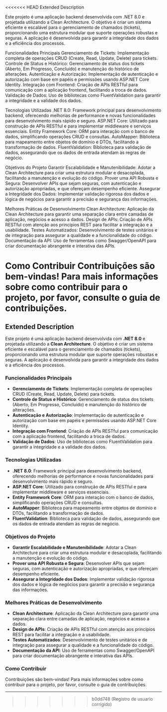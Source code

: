 <<<<<<< HEAD
Extended Description

Este projeto é uma aplicação backend desenvolvida com .NET 8.0 e projetada utilizando a Clean Architecture. O objetivo é criar um sistema eficiente e escalável para o gerenciamento de chamados (tickets), proporcionando uma estrutura modular que suporte operações robustas e seguras. A aplicação é desenvolvida para garantir a integridade dos dados e a eficiência dos processos.

Funcionalidades Principais
Gerenciamento de Tickets: Implementação completa de operações CRUD (Create, Read, Update, Delete) para tickets.
Controle de Status e Histórico: Gerenciamento de status dos tickets (Aberto, Em Progresso, Concluído) e manutenção do histórico de alterações.
Autenticação e Autorização: Implementação de autenticação e autorização com base em papéis e permissões usando ASP.NET Core Identity.
Integração com Frontend: Criação de APIs RESTful para comunicação com a aplicação frontend, facilitando a troca de dados.
Validação de Dados: Uso de bibliotecas como FluentValidation para garantir a integridade e a validade dos dados.

Tecnologias Utilizadas
.NET 8.0: Framework principal para desenvolvimento backend, oferecendo melhorias de performance e novas funcionalidades para desenvolvimento mais rápido e seguro.
ASP.NET Core: Utilizado para construção de APIs RESTful e para implementar middleware e serviços essenciais.
Entity Framework Core: ORM para interação com o banco de dados, simplificando operações CRUD e consultas.
AutoMapper: Biblioteca para mapeamento entre objetos de domínio e DTOs, facilitando a transformação de dados.
FluentValidation: Biblioteca para validação de dados, assegurando que os dados de entrada atendam às regras de negócio.

Objetivos do Projeto
Garantir Escalabilidade e Manutenibilidade: Adotar a Clean Architecture para criar uma estrutura modular e desacoplada, facilitando a manutenção e evolução do código.
Prover uma API Robusta e Segura: Desenvolver APIs que sejam seguras, com autenticação e autorização apropriadas, e que ofereçam desempenho eficiente.
Assegurar a Integridade dos Dados: Implementar validação rigorosa dos dados e lógica de negócios para garantir a precisão e segurança das informações.

Melhores Práticas de Desenvolvimento
Clean Architecture: Aplicação da Clean Architecture para garantir uma separação clara entre camadas de aplicação, negócios e acesso a dados.
Design de APIs: Criação de APIs RESTful com atenção aos princípios REST para facilitar a integração e a usabilidade.
Testes Automatizados: Desenvolvimento de testes unitários e de integração para assegurar a qualidade e a funcionalidade do código.
Documentação da API: Uso de ferramentas como Swagger/OpenAPI para criar documentação abrangente e interativa das APIs.

Como Contribuir
Contribuições são bem-vindas! Para mais informações sobre como contribuir para o projeto, por favor, consulte o guia de contribuições.
=======
## Extended Description

Este projeto é uma aplicação backend desenvolvida com **.NET 8.0** e projetada utilizando a **Clean Architecture**. O objetivo é criar um sistema eficiente e escalável para o gerenciamento de chamados (tickets), proporcionando uma estrutura modular que suporte operações robustas e seguras. A aplicação é desenvolvida para garantir a integridade dos dados e a eficiência dos processos.

### **Funcionalidades Principais**

- **Gerenciamento de Tickets**: Implementação completa de operações CRUD (Create, Read, Update, Delete) para tickets.
- **Controle de Status e Histórico**: Gerenciamento de status dos tickets (Aberto, Em Progresso, Concluído) e manutenção do histórico de alterações.
- **Autenticação e Autorização**: Implementação de autenticação e autorização com base em papéis e permissões usando ASP.NET Core Identity.
- **Integração com Frontend**: Criação de APIs RESTful para comunicação com a aplicação frontend, facilitando a troca de dados.
- **Validação de Dados**: Uso de bibliotecas como FluentValidation para garantir a integridade e a validade dos dados.

### **Tecnologias Utilizadas**

- **.NET 8.0**: Framework principal para desenvolvimento backend, oferecendo melhorias de performance e novas funcionalidades para desenvolvimento mais rápido e seguro.
- **ASP.NET Core**: Utilizado para construção de APIs RESTful e para implementar middleware e serviços essenciais.
- **Entity Framework Core**: ORM para interação com o banco de dados, simplificando operações CRUD e consultas.
- **AutoMapper**: Biblioteca para mapeamento entre objetos de domínio e DTOs, facilitando a transformação de dados.
- **FluentValidation**: Biblioteca para validação de dados, assegurando que os dados de entrada atendam às regras de negócio.

### **Objetivos do Projeto**

- **Garantir Escalabilidade e Manutenibilidade**: Adotar a Clean Architecture para criar uma estrutura modular e desacoplada, facilitando a manutenção e evolução do código.
- **Prover uma API Robusta e Segura**: Desenvolver APIs que sejam seguras, com autenticação e autorização apropriadas, e que ofereçam desempenho eficiente.
- **Assegurar a Integridade dos Dados**: Implementar validação rigorosa dos dados e lógica de negócios para garantir a precisão e segurança das informações.

### **Melhores Práticas de Desenvolvimento**

- **Clean Architecture**: Aplicação da Clean Architecture para garantir uma separação clara entre camadas de aplicação, negócios e acesso a dados.
- **Design de APIs**: Criação de APIs RESTful com atenção aos princípios REST para facilitar a integração e a usabilidade.
- **Testes Automatizados**: Desenvolvimento de testes unitários e de integração para assegurar a qualidade e a funcionalidade do código.
- **Documentação da API**: Uso de ferramentas como Swagger/OpenAPI para criar documentação abrangente e interativa das APIs.

### **Como Contribuir**

Contribuições são bem-vindas! Para mais informações sobre como contribuir para o projeto, por favor, consulte o guia de contribuições.

---


>>>>>>> b0dd748 (Registro de usuario corrigido)
